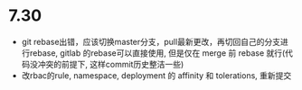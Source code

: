 # 7.30

- git rebase出错，应该切换master分支，pull最新更改，再切回自己的分支进行rebase, gitlab 的rebase可以直接使用, 但是仅在 merge 前 rebase 就行(代码没冲突的前提下, 这样commit历史整洁一些)
- 改rbac的rule, namespace, deployment 的 affinity 和 tolerations, 重新提交